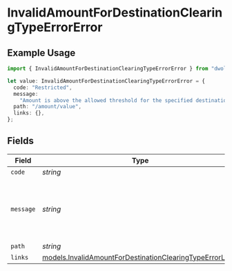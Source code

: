 # InvalidAmountForDestinationClearingTypeErrorError

## Example Usage

```typescript
import { InvalidAmountForDestinationClearingTypeErrorError } from "dwolla-typescript";

let value: InvalidAmountForDestinationClearingTypeErrorError = {
  code: "Restricted",
  message:
    "Amount is above the allowed threshold for the specified destination clearing type.",
  path: "/amount/value",
  links: {},
};
```

## Fields

| Field                                                                                                                      | Type                                                                                                                       | Required                                                                                                                   | Description                                                                                                                | Example                                                                                                                    |
| -------------------------------------------------------------------------------------------------------------------------- | -------------------------------------------------------------------------------------------------------------------------- | -------------------------------------------------------------------------------------------------------------------------- | -------------------------------------------------------------------------------------------------------------------------- | -------------------------------------------------------------------------------------------------------------------------- |
| `code`                                                                                                                     | *string*                                                                                                                   | :heavy_minus_sign:                                                                                                         | N/A                                                                                                                        | Restricted                                                                                                                 |
| `message`                                                                                                                  | *string*                                                                                                                   | :heavy_minus_sign:                                                                                                         | N/A                                                                                                                        | Amount is above the allowed threshold for the specified destination clearing type.                                         |
| `path`                                                                                                                     | *string*                                                                                                                   | :heavy_minus_sign:                                                                                                         | N/A                                                                                                                        | /amount/value                                                                                                              |
| `links`                                                                                                                    | [models.InvalidAmountForDestinationClearingTypeErrorLinks](../models/invalidamountfordestinationclearingtypeerrorlinks.md) | :heavy_minus_sign:                                                                                                         | N/A                                                                                                                        | {}                                                                                                                         |